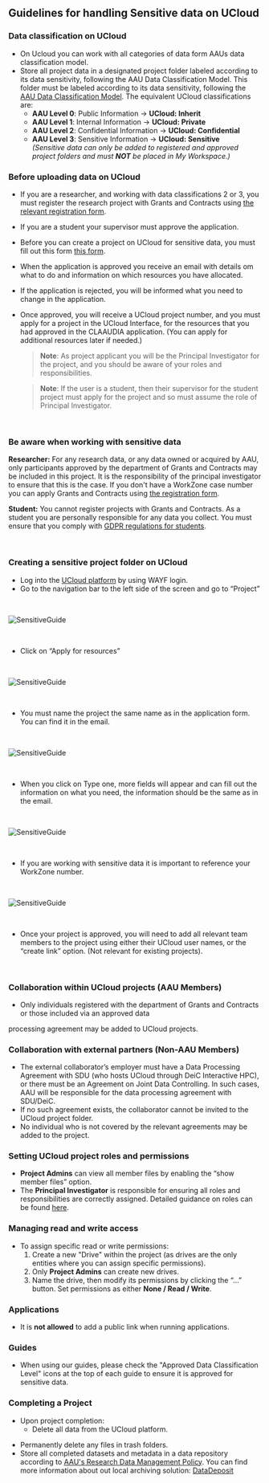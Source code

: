 ## Guidelines for handling Sensitive data on UCloud

### Data classification on UCloud
- On Ucloud you can work with all categories of data form AAUs data classification model.
- Store all project data in a designated project folder labeled according to its data sensitivity, following the AAU Data Classification Model. This folder must be labeled according to its data sensitivity, following the [AAU Data Classification Model](https://www.security.aau.dk/data-classification). The equivalent UCloud classifications are:
    - **AAU Level 0**: Public Information → **UCloud: Inherit**
    - **AAU Level 1**: Internal Information → **UCloud: Private**
    - **AAU Level 2**: Confidential Information → **UCloud: Confidential**
    - **AAU Level 3**: Sensitive Information → **UCloud: Sensitive**  
    *(Sensitive data can only be added to registered and approved project folders and must **NOT** be placed in My Workspace.)*


### Before uploading data on UCloud
- If you are a researcher, and working with data classifications 2 or 3, you must register the research project with Grants and Contracts using  [the relevant registration form](https://aaudk.sharepoint.com/sites/persondata-ressourcer/SitePages/Registrations%20og%20reports%20(Online%20forms).aspx).
- If you are a student your supervisor must approve the application. 
- Before you can create a project on UCloud for sensitive data, you must fill out this form [this form](https://forms.office.com/pages/responsepage.aspx?id=Sbrb9QbOb0msPgzxQ2HZNEdKMbCNz_9Lom8_yaZURCNUQVZUQVRXSFVYODBZQkNZWVRYM1lEUEFYTSQlQCN0PWcu&route=shorturl).
- When the application is approved you receive an email with details om what to do and information on which resources you have allocated. 
- If the application is rejected, you will be informed what you need to change in the application.  


- Once approved, you will receive a UCloud project number, and you must apply for a project in the UCloud Interface, for the resources that you had approved in the CLAAUDIA application. (You can apply for additional resources later if needed.)

  > **Note**:  As project applicant you will be the Principal Investigator for the project, and you should be aware of your roles and responsibilities.

  > **Note**:  If the user is a student, then their supervisor for the student project must apply for the project and so must assume the role of Principal Investigator.

<br>

### Be aware when working with sensitive data
**Researcher:**
For any research data, or any data owned or acquired by AAU, only participants approved by the department of Grants and Contracts may be included in this project. It is the responsibility of the principal investigator to ensure that this is the case.
If you don't have a WorkZone case number you can apply Grants and Contracts using [the  registration form](https://aaudk.sharepoint.com/sites/persondata-ressourcer/SitePages/Registrations%20og%20reports%20(Online%20forms).aspx). 

**Student:**
You cannot register projects with Grants and Contracts. As a student you are personally responsible for any data you collect. You must ensure that you comply with [GDPR regulations for students](https://aaudk.sharepoint.com/sites/GDPR-for-students).


<br>

### Creating a sensitive project folder on UCloud

- Log into the [UCloud platform](https://cloud.sdu.dk/) by using WAYF login. 
- Go to the navigation bar to the left side of the screen and go to “Project” 

<br>

   ![SensitiveGuide](/assets/img/UCloud/SensitiveGuide/Billede1.png)

<br>

- Click on “Apply for resources” 

<br>

   ![SensitiveGuide](/assets/img/UCloud/SensitiveGuide/Billede2.png)

<br>

- You must name the project the same name as in the application form. You can find it in the email. 

<br>

   ![SensitiveGuide](/assets/img/UCloud/SensitiveGuide/Billede3.png)

<br>

- When you click on Type one, more fields will appear and can fill out the information on what you need, the information should be the same as in the email. 

<br>

   ![SensitiveGuide](/assets/img/UCloud/SensitiveGuide/Billede4.png)

<br>

- If you are working with sensitive data it is important to reference your WorkZone number. 

<br>

   ![SensitiveGuide](/assets/img/UCloud/SensitiveGuide/Billede5.png)

<br>

- Once your project is approved, you will need to add all relevant team members to the project using either their UCloud user names, or the “create link” option. (Not relevant for existing projects). 

<br>

### Collaboration within UCloud projects (AAU Members)
- Only individuals registered with the department of Grants and Contracts or those included via an approved data 

processing agreement may be added to UCloud projects.

### Collaboration with external partners (Non-AAU Members)
- The external collaborator’s employer must have a Data Processing Agreement with SDU (who hosts UCloud through DeiC Interactive HPC), or there must be an Agreement on Joint Data Controlling. In such cases, AAU will be responsible for the data processing agreement with SDU/DeiC.  
- If no such agreement exists, the collaborator cannot be invited to the UCloud project folder.
- No individual who is not covered by the relevant agreements may be added to the project.

### Setting UCloud project roles and permissions
- **Project Admins** can view all member files by enabling the “show member files” option.
- The **Principal Investigator** is responsible for ensuring all roles and responsibilities are correctly assigned. Detailed guidance on roles can be found [here](https://docs.cloud.sdu.dk/guide/project-overview.html#member-roles).

### Managing read and write access
- To assign specific read or write permissions:
  1. Create a new "Drive" within the project (as drives are the only entities where you can assign specific permissions).
  2. Only **Project Admins** can create new drives.
  3. Name the drive, then modify its permissions by clicking the “…” button. Set permissions as either **None / Read / Write**.

### Applications  
-  It is **not allowed** to add a public link when running applications. 

### Guides 
- When using our guides, please check the "Approved Data Classification Level" icons at the top of each guide to ensure it is approved for sensitive data.

### Completing a Project
- Upon project completion:
  - Delete all data from the UCloud platform.
<!-- - Archive the project, ensuring that the final archiving date matches the GDPR notification with Grants and Contracts. -->
  - Permanently delete any files in trash folders.
  - Store all completed datasets and metadata in a data repository according to [AAU's Research Data Management Policy](https://www.ansatte.aau.dk/regler/forskning/politik-for-handtering-af-forskningsdata). You can find more information about out local archiving solution: [DataDeposit](https://www.researcher.aau.dk/guides/research-data-and-software/software-and-tools/datadeposit) 


